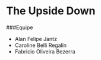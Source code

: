 # The Upside Down

###Equipe
- Alan Felipe Jantz
- Caroline Belli Regalin
- Fabricio Oliveira Bezerra 
